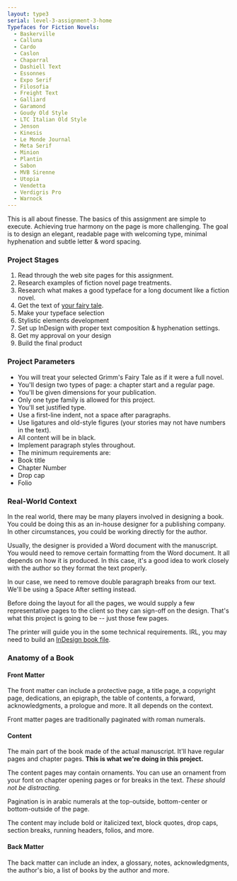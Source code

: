 ```yaml
---
layout: type3
serial: level-3-assignment-3-home
Typefaces for Fiction Novels:
  - Baskerville
  - Calluna
  - Cardo
  - Caslon
  - Chaparral
  - Dashiell Text
  - Essonnes
  - Expo Serif
  - Filosofia
  - Freight Text
  - Galliard
  - Garamond
  - Goudy Old Style
  - LTC Italian Old Style
  - Jenson
  - Kinesis
  - Le Monde Journal
  - Meta Serif
  - Minion
  - Plantin
  - Sabon
  - MVB Sirenne
  - Utopia
  - Vendetta
  - Verdigris Pro
  - Warnock
---
```

This is all about finesse. The basics of this assignment are simple to execute. Achieving true harmony on the page is more challenging. The goal is to design an elegant, readable page with welcoming type, minimal hyphenation and subtle letter & word spacing.

### Project Stages

<ol>
	<li>Read through the web site pages for this assignment.</li>
	<li>Research examples of fiction novel page treatments.</li>
	<li>Research what makes a good typeface for a long document like a fiction novel.</li>
	<li>Get the text of <a href="http://www-2.cs.cmu.edu/~spok/grimmtmp/" title="Get the text for your fairy tale." target="_blank">your fairy tale</a>.</li>
	<li>Make your typeface selection</li>
	<li>Stylistic elements development</li>
	<li>Set up InDesign with proper text composition & hyphenation settings.</li>
	<li>Get my approval on your design</li>
	<li>Build the final product</li>
</ol>

### Project Parameters

<ul class="hasBullets">
	<li>You will treat your selected Grimm's Fairy Tale as if it were a full novel.</li>
	<li>You'll design two types of page: a chapter start and a regular page.</li>
	<li>You'll be given dimensions for your publication.</li>
	<li>Only one type family is allowed for this project.</li>
	<li>You'll set justified type.</li>
	<li>Use a first-line indent, not a space after paragraphs.</li>
	<li>Use ligatures and old-style figures (your stories may not have numbers in the text).</li>
	<li>All content will be in black.</li>
	<li>Implement paragraph styles throughout.</li>
	<li>The minimum requirements are:</li>
	<li class="second">Book title</li>
	<li class="second">Chapter Number</li>
	<li class="second">Drop cap</li>
	<li class="second">Folio</li>
</ul>

### Real-World Context

In the real world, there may be many players involved in designing a book. You could be doing this as an in-house designer for a publishing company. In other circumstances, you could be working directly for the author.

Usually, the designer is provided a Word document with the manuscript. You would need to remove certain formatting from the Word document. It all depends on how it is produced. In this case, it's a good idea to work closely with the author so they format the text properly.

In our case, we need to remove double paragraph breaks from our text. We'll be using a Space After setting instead.

Before doing the layout for all the pages, we would supply a few representative pages to the client so they can sign-off on the design. That's what this project is going to be -- just those few pages.

The printer will guide you in the some technical requirements. IRL, you may need to build an [InDesign book file](https://helpx.adobe.com/indesign/using/creating-book-files.html).

### Anatomy of a Book

#### Front Matter

The front matter can include a protective page, a title page, a copyright page, dedications, an epigraph, the table of contents, a forward, acknowledgments, a prologue and more. It all depends on the context.

Front matter pages are traditionally paginated with roman numerals.

#### Content

The main part of the book made of the actual manuscript. It'll have regular pages and chapter pages. **This is what we're doing in this project.**

The content pages may contain ornaments. You can use an ornament from your font on chapter opening pages or for breaks in the text. *These should not be distracting.*

Pagination is in arabic numerals at the top-outside, bottom-center or bottom-outside of the page.

The content may include bold or italicized text, block quotes, drop caps, section breaks, running headers, folios, and more.

#### Back Matter

The back matter can include an index, a glossary, notes, acknowledgments, the author's bio, a list of books by the author and more.